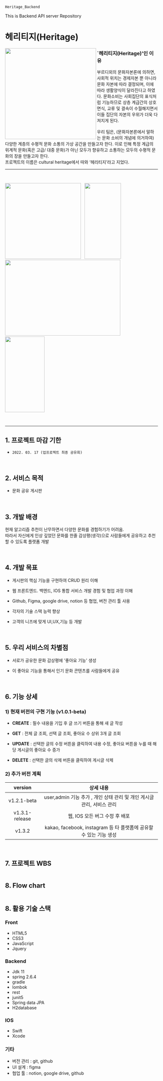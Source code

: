 `Heritage_Backend`

This is Backend API server Repository

# 헤리티지(Heritage)

<p>
<img width="300px;" height="300px;"src="https://user-images.githubusercontent.com/79829085/157434363-ccc85765-39b2-403c-9844-16f3dceba2fd.png" alt="" align="left" >
<h3> `헤리티지(Heritage)'인 이유</h3>
<p> 부르디외의 문화자본론에 의하면, 사회적 위치는 경제자본 뿐 아니라 문화 자본에 따라 결정되며, 이에 따라 생활양식이 달라진다고 하였다. 문화소비는 사회집단의 표식처럼 기능하므로 상층 계급간의 상호면식, 교류 및 결속이 수월해지면서 이들 집단의 자본의 우위가 더욱 다져지게 된다.<br><br>우리 팀은, (문화자본론에서 말하는 문화 소비의 개념에 의거하여) 다양한 계층의  수평적 문화 소통의 가상 공간을 만들고자 한다. 이로 인해 특정 계급의 위계적 문화(혹은 고급/ 대중 문화)가 아닌 모두가 향유하고 소통하는 모두의 수평적 문화의 장을 만들고자 한다.<br>프로젝트의 이름은 cultural heritage에서 따와 ‘헤리티지’라고 지었다.</p>

***

<br>

<img width="250px;" src="https://user-images.githubusercontent.com/79829085/157434405-dd98d0f1-604c-4d6d-aee3-23138e33ee7f.png" alt="" >&nbsp;&nbsp;&nbsp;<img width="120px;" height="250" src="https://user-images.githubusercontent.com/79829085/157434453-8dad7c06-406e-45dc-900a-25d326fd3983.png" alt="" >&nbsp;&nbsp;<img width="380px;" height="250" src="https://user-images.githubusercontent.com/79829085/157437164-6fe989da-1ab1-46c0-a17f-77b3b7c4f30c.png" alt="" >&nbsp;&nbsp;<img width="130px;" height="250" src="https://user-images.githubusercontent.com/79829085/157437431-c967d03d-3ba1-4784-a545-0f32ba6c4b37.png" alt="" >

<br>

***

## 1. 프로젝트 마감 기한

  * `2022. 03. 17 (업프로젝트 최종 공유회)`
<br>

## 2. 서비스 목적

  * 문화 공유 게시판

<br>

## 3. 개발 배경

  현재 알고리즘 추천이 난무하면서 다양한 문화를 경험하기가 어려움.<br>
  따라서 자신에게 인상 깊었던 문화를 한줄 감상평(생각)으로 사람들에게 공유하고 추천할 수 있도록 플랫폼 개발
  
  <br>

## 4. 개발 목표

  * 게시판의 핵심 기능을 구현하여 CRUD 원리 이해

  * 웹 프론트엔드. 백엔드, IOS 통합 서비스 개발 경험 및 협업 과정 이해

  * Github, Figma, google drive, notion 등 협업, 버전 관리 툴 사용

  * 각자의 기술 스택 능력 향상

  * 고객의 니즈에 맞게 UI,UX,기능 등 개발

<br>

## 5. 우리 서비스의 차별점

* 서로가 공유한 문화 감상평에 '좋아요 기능' 생성

* 이 좋아요 기능을 통해서 인기 문화 콘텐츠를 사람들에게 공유

<br>

## 6. 기능 상세

### 1) 현재 버전의 구현 기능 (v1.0.1-beta)

* __CREATE__ : 필수 내용을 기입 후 글 쓰기 버튼을 통해 새 글 작성

* __GET__ : 전체 글 조회, 선택 글 조회, 좋아요 수 상위 3개 글 조회

* __UPDATE__ : 선택한 글의 수정 버튼을 클릭하여 내용 수정, 좋아요 버튼을 누를 때 해당 게시글의 좋아요 수 증가

* __DELETE__ : 선택한 글의 삭제 버튼을 클릭하여 게시글 삭제 

### 2) 추가 버전 계획
| version | 상세 내용 |
|:---:|:---:|
|v1.2.1-beta | user,admin 기능 추가 , 개인 상태 관리 및 개인 게시글 관리, 서비스 관리|
|v1.3.1-release | 웹, IOS 모든 버그 수정 후 배포|
|v1.3.2 | kakao, facebook, instagram 등 타 플랫폼에 공유할 수 있는 기능 생성|

<br>

## 7. 프로젝트 WBS

<img src="https://user-images.githubusercontent.com/79829085/154426994-13e88df4-bcae-456e-98a9-259e3277a100.png" alt="">
<br>

## 8. Flow chart

<img src="https://user-images.githubusercontent.com/79829085/154250328-9adf8e9b-bf8c-4870-8c0c-0f7cc55f347a.png" alt="">

<br>

## 8. 활용 기술 스택

### Front
 * HTML5
 * CSS3
 * JavaScript
 * Jquery

### Backend
 * Jdk 11
 * spring 2.6.4
 * gradle
 * lombok
 * rest
 * junit5
 * Spring data JPA
 * H2database

### IOS
 * Swift
 * Xcode

### 기타
 * 버전 관리 : git, github
 * UI 설계 : figma
 * 협업 툴 :  notion, google drive, github



